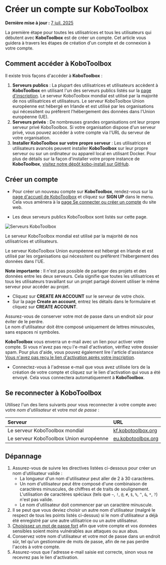 # Créer un compte sur KoboToolbox
**Dernière mise à jour :** <a href="https://github.com/kobotoolbox/docs/blob/3f98ef1e3a2fac6bfbeb92b4af9c7fefb28d8d41/source/creating_account.md" class="reference">7 juil. 2025</a>

La première étape pour toutes les utilisatrices et tous les utilisateurs qui débutent avec **KoboToolbox** est de
créer un compte. Cet article vous guidera à travers les étapes de création d'un
compte et de connexion à votre compte.

## Comment accéder à KoboToolbox

Il existe trois façons d'accéder à **KoboToolbox** :

1. **Serveurs publics** : La plupart des utilisatrices et utilisateurs accèdent à **KoboToolbox** en utilisant l'un des serveurs publics
   listés sur la [page d'inscription](https://www.kobotoolbox.org/sign-up/).
   Le serveur KoboToolbox mondial est utilisé par la majorité de nos utilisatrices et utilisateurs. Le
   serveur KoboToolbox Union européenne est hébergé en Irlande et est utilisé par
   les organisations qui nécessitent ou préfèrent l'hébergement des données dans l'Union européenne (UE).
1. **Serveurs privés** : De nombreuses grandes organisations ont leur propre serveur privé
   KoboToolbox. Si votre organisation dispose d'un serveur privé, vous pouvez accéder
   à votre compte via l'URL du serveur de votre organisation.
1. **Installer KoboToolbox sur votre propre serveur** : Les utilisatrices et utilisateurs avancés peuvent installer
   **KoboToolbox** sur leur propre serveur ou sur un ordinateur ou appareil local en utilisant Docker. Pour plus de
   détails sur la façon d'installer votre propre instance de **KoboToolbox**,
   [visitez notre dépôt kobo-install sur GitHub](https://github.com/kobotoolbox/kobo-install).

## Créer un compte

- Pour créer un nouveau compte sur **KoboToolbox**, rendez-vous sur la
  [page d'accueil de KoboToolbox](https://kobotoolbox.org) et cliquez sur **SIGN UP** dans le
  menu. Cela vous amènera à la
  [page Se connecter ou créer un compte](https://www.kobotoolbox.org/sign-up/) du
  site web.

- Les deux serveurs publics KoboToolbox sont listés sur cette page.

![Serveurs KoboToolbox](images/creating_account/servers-2023.png)

Le serveur KoboToolbox mondial est utilisé par la majorité de nos utilisatrices et utilisateurs.

Le serveur KoboToolbox Union européenne est hébergé en Irlande et est utilisé par
les organisations qui nécessitent ou préfèrent l'hébergement des données dans l'UE.

<p class="note">
  <b>Note importante</b> : Il n'est pas possible de partager des projets et des données entre les deux serveurs. Cela signifie que toutes les utilisatrices et tous les utilisateurs travaillant sur un projet partagé doivent utiliser le même serveur pour accéder au projet.
</p>

- Cliquez sur **CREATE AN ACCOUNT** sur le serveur de votre choix.
- Sur la page **Create an account**, entrez les détails dans le formulaire et cliquez sur
  **CREATE ACCOUNT**.

<p class="note">
  Assurez-vous de conserver votre mot de passe dans un endroit sûr pour éviter de le perdre. <br />
  Le nom d'utilisateur doit être composé uniquement de lettres minuscules, sans espaces ni symboles.
</p>

**KoboToolbox** vous enverra un e-mail avec un lien pour activer votre compte. Si
vous n'avez pas reçu l'e-mail d'activation, vérifiez votre dossier spam. Pour plus d'aide, vous
pouvez également lire l'article d'assistance
[Vous n'avez pas reçu le lien d'activation après votre inscription](activation_link.md).

- Connectez-vous à l'adresse e-mail que vous avez utilisée lors de la création de votre compte et cliquez sur le
  lien d'activation qui vous a été envoyé. Cela vous connectera automatiquement à
  **KoboToolbox**.

## Se reconnecter à KoboToolbox

Utilisez l'un des liens suivants pour vous reconnecter à votre compte avec votre
_nom d'utilisateur_ et votre _mot de passe_ :

| Serveur                            | URL                                                                           |
| :-------------------------------- | :---------------------------------------------------------------------------- |
| Le serveur KoboToolbox mondial         | <a href="https://kf.kobotoolbox.org" class="reference">kf.kobotoolbox.org</a> |
| Le serveur KoboToolbox Union européenne | <a href="https://eu.kobotoolbox.org" class="reference">eu.kobotoolbox.org</a> |

## Dépannage

1. Assurez-vous de suivre les directives listées ci-dessous pour créer un nom d'utilisateur valide :
   - La longueur d'un nom d'utilisateur peut aller de 2 à 30 caractères.
   - Un nom d'utilisateur peut être composé d'une combinaison de caractères minuscules,
     de chiffres et de traits de soulignement. L'utilisation de caractères spéciaux (tels que `~`, `!`, `@`,
     `#`, `$`, `%`, `^`, `&`, `*`, `?`) n'est pas valide.
   - Le nom d'utilisateur doit commencer par un caractère minuscule.
2. Il se peut que vous deviez choisir un autre nom d'utilisateur (malgré le respect de tous les
   points listés ci-dessus) si le nom d'utilisateur a déjà été enregistré par une autre
   utilisatrice ou un autre utilisateur.
3. [Choisissez un mot de passe fort](https://support.microsoft.com/en-us/windows/create-and-use-strong-passwords-c5cebb49-8c53-4f5e-2bc4-fe357ca048eb)
   afin que votre compte et vos données sensibles soient moins vulnérables aux attaques ou aux
   abus.
4. Conservez votre nom d'utilisateur et votre mot de passe dans un endroit sûr, tel qu'un gestionnaire de mots de passe,
   afin de ne pas perdre l'accès à votre compte.
5. Assurez-vous que l'adresse e-mail saisie est correcte, sinon vous ne recevrez pas
   le lien d'activation.